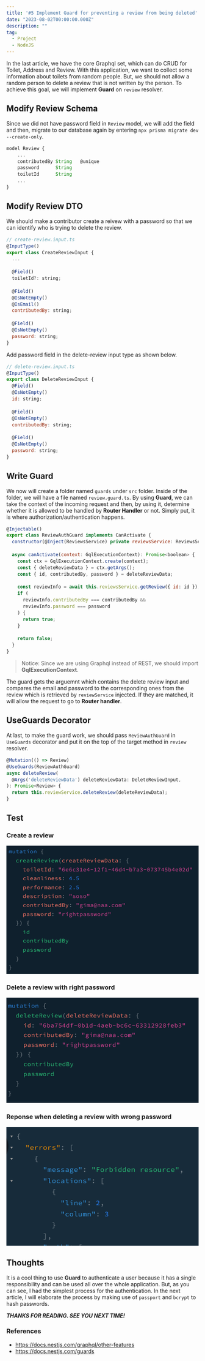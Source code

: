 ```yaml
---
title: '#5 Implement Guard for preventing a review from being deleted'
date: "2023-08-02T00:00:00.000Z"
description: ""
tag:
  - Project
  - NodeJS
---
```


In the last article, we have the core Graphql set, which can do CRUD for Toilet, Address and Review. With this application, we want to collect some information about toilets from random people. But, we should not allow a random person to delete a review that is not written by the person. To achieve this goal, we will implement **Guard** on `review` resolver.

## Modify Review Schema
Since we did not have password field in `Review` model, we will add the field and then, migrate to our database again by entering `npx prisma migrate dev --create-only`.

```js
model Review {
    ...
    contributedBy String   @unique
    password      String
    toiletId      String
    ...
}
```

## Modify Review DTO
We should make a contributor create a reivew with a password so that we can identify who is trying to delete the review.
```js
// create-review.input.ts
@InputType()
export class CreateReviewInput {
  ...

  @Field()
  toiletId?: string;

  @Field()
  @IsNotEmpty()
  @IsEmail()
  contributedBy: string;

  @Field()
  @IsNotEmpty()
  password: string;
}
```

Add password field in the delete-review input type as shown below.
```js
// delete-review.input.ts
@InputType()
export class DeleteReviewInput {
  @Field()
  @IsNotEmpty()
  id: string;

  @Field()
  @IsNotEmpty()
  contributedBy: string;

  @Field()
  @IsNotEmpty()
  password: string;
}
```

## Write Guard
We now will create a folder named `guards` under `src` folder. Inside of the folder, we will have a file named `review.guard.ts`. By using **Guard**, we can take the context of the incoming request and then, by using it, determine whether it is allowed to be handled by **Router Handler** or not. Simply put, it is where authorization/authentication happens.

```js
@Injectable()
export class ReviewAuthGuard implements CanActivate {
  constructor(@Inject(ReviewsService) private reviewsService: ReviewsService) {}

  async canActivate(context: GqlExecutionContext): Promise<boolean> {
    const ctx = GqlExecutionContext.create(context);
    const { deleteReviewData } = ctx.getArgs();
    const { id, contributedBy, password } = deleteReviewData;

    const reviewInfo = await this.reviewsService.getReview({ id: id });
    if (
      reviewInfo.contributedBy === contributedBy &&
      reviewInfo.password === password
    ) {
      return true;
    }

    return false;
  }
}
```

> Notice: Since we are using Graphql instead of REST, we should import **GqlExecutionContext**.

The guard gets the arguemnt which contains the delete review input and compares the email and password to the corresponding ones from the review which is retrieved by `reviewService` injected. If they are matched, it will allow the request to go to **Router handler**.

## UseGuards Decorator
At last, to make the guard work, we should pass `ReviewAuthGuard` in `UseGuards` decorator and put it on the top of the target method in `review` resolver.

```js
@Mutation(() => Review)
@UseGuards(ReviewAuthGuard)
async deleteReview(
  @Args('deleteReviewData') deleteReviewData: DeleteReviewInput,
): Promise<Review> {
  return this.reviewService.deleteReview(deleteReviewData);
}
```

## Test

### Create a review
![create-reivew](../imgs/2023-08-02/create-review.png)
### Delete a review with right password
![delete-review](../imgs/2023-08-02/delete-review.png)
### Reponse when deleting a review with wrong password
![delete-forbidden](../imgs/2023-08-02/delete-forbidden.png)

## Thoughts
It is a cool thing to use **Guard** to authenticate a user because it has a single responsibility and can be used all over the whole application. But, as you can see, I had the simplest process for the authentication. In the next article, I will elaborate the process by making use of `passport` and `bcrypt` to hash passwords.

_**THANKS FOR READING. SEE YOU NEXT TIME!**_

### References
- https://docs.nestjs.com/graphql/other-features
- https://docs.nestjs.com/guards
